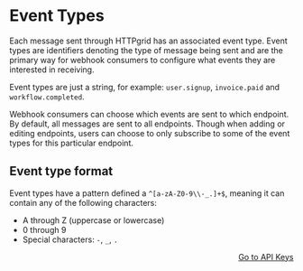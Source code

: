 # Event Types

Each message sent through HTTPgrid has an associated event type. Event types are identifiers denoting the type of message being sent and are the primary way for webhook consumers to configure what events they are interested in receiving.

Event types are just a string, for example: `user.signup`, `invoice.paid` and `workflow.completed`.

Webhook consumers can choose which events are sent to which endpoint. By default, all messages are sent to all endpoints. Though when adding or editing endpoints, users can choose to only subscribe to some of the event types for this particular endpoint.

## Event type format

Event types have a pattern defined a `^[a-zA-Z0-9\\-_.]+$`, meaning it can contain any of the following characters:

* A through Z (uppercase or lowercase)
* 0 through 9
* Special characters: `-`, `_`, `.`

<p align="right"><a href="/basics/API_KEYS.md">Go to API Keys</a></p>

